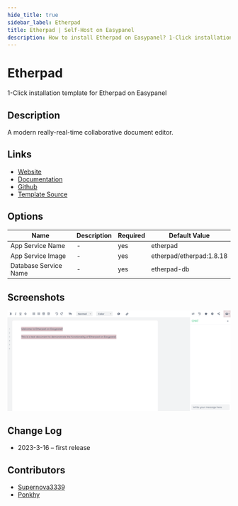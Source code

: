 ```yaml
---
hide_title: true
sidebar_label: Etherpad
title: Etherpad | Self-Host on Easypanel
description: How to install Etherpad on Easypanel? 1-Click installation template for Etherpad on Easypanel
---
```


<!-- generated -->

# Etherpad

1-Click installation template for Etherpad on Easypanel

## Description

A modern really-real-time collaborative document editor.

## Links

- [Website](https://etherpad.org)
- [Documentation](https://etherpad.org/doc/v1.8.18/)
- [Github](https://github.com/ether/etherpad-lite)
- [Template Source](https://github.com/easypanel-io/templates/tree/main/templates/etherpad)

## Options

Name | Description | Required | Default Value
-|-|-|-
App Service Name | - | yes | etherpad
App Service Image | - | yes | etherpad/etherpad:1.8.18
Database Service Name | - | yes | etherpad-db

## Screenshots

![Etherpad Screenshot](./assets/screenshot.png)

## Change Log

- 2023-3-16 – first release

## Contributors

- [Supernova3339](https://github.com/Supernova3339)
- [Ponkhy](https://github.com/Ponkhy)
